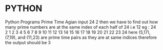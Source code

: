 # PYTHON
Python Programs
Prime Time Agian
 input 24 2
 then we have to find out how many prime numbers are at the same index of each half of 24 i.e 12
 eg :
 24 2
 1   2  3  4  5  6  7  8  9 10 11 12
 13 14 15 16 17 18 19 20 21 22 23 24
  here (5,17), (7,19), and (11,23) are prime time pairs as they are at same indices 
  therefore the output should be 3

